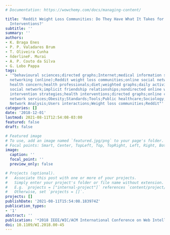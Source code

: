 ```yaml
---
# Documentation: https://wowchemy.com/docs/managing-content/

title: 'Reddit Weight Loss Communities: Do They Have What It Takes for Effective Health
  Interventions?'
subtitle: ''
summary: ''
authors:
- K. Braga Enes
- P. P. Valadares Brum
- T. Oliveira Cunha
- n̆derlineF. Murai
- A. P. Couto da Silva
- G. Lobo Pappa
tags:
- '"behavioural sciences;directed graphs;Internet;medical information systems;social
  networking (online);Reddit weight loss communities;online social networks;obesity;public
  health concern;health professionals;diet;weighted graphs;daily activity;content-centered
  social network;implicit friendship relationships;nondirected online weight loss
  intervention strategies;health interventions;directed graphs;online communities;Social
  network services;Obesity;Standards;Tools;Public healthcare;Sociology;Statistics;Social
  Network Analysis;Users interactions;Weight loss communities;Reddit"'
categories: []
date: '2018-12-01'
lastmod: 2021-08-11T12:54:08-03:00
featured: false
draft: false

# Featured image
# To use, add an image named `featured.jpg/png` to your page's folder.
# Focal points: Smart, Center, TopLeft, Top, TopRight, Left, Right, BottomLeft, Bottom, BottomRight.
image:
  caption: ''
  focal_point: ''
  preview_only: false

# Projects (optional).
#   Associate this post with one or more of your projects.
#   Simply enter your project's folder or file name without extension.
#   E.g. `projects = ["internal-project"]` references `content/project/deep-learning/index.md`.
#   Otherwise, set `projects = []`.
projects: []
publishDate: '2021-08-11T15:54:08.183974Z'
publication_types:
- '1'
abstract: ''
publication: '*2018 IEEE/WIC/ACM International Conference on Web Intelligence (WI-IAT)*'
doi: 10.1109/WI.2018.00-45
---
```

